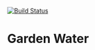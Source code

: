 [![Build Status](https://nobadkitty.tplinkdns.com:8900/api/badges/colin-nolan/garden-watering/status.svg)](https://nobadkitty.tplinkdns.com:8900/colin-nolan/garden-watering)

# Garden Water
